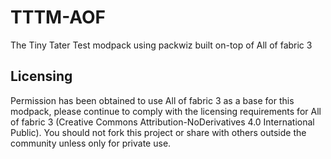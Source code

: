 # TTTM-AOF
The Tiny Tater Test modpack using packwiz built on-top of All of fabric 3

## Licensing
Permission has been obtained to use All of fabric 3 as a base for this modpack, please continue to comply with the licensing requirements for All of fabric 3 (Creative Commons Attribution-NoDerivatives 4.0 International Public). You should not fork this project or share with others outside the community unless only for private use.
